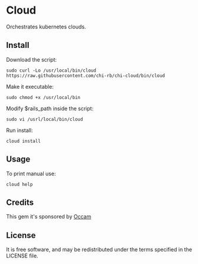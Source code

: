 # Cloud

Orchestrates kubernetes clouds.

## Install

Download the script:
```
sudo curl -Lo /usr/local/bin/cloud https://raw.githubusercontent.com/chi-rb/chi-cloud/bin/cloud
```

Make it executable:
```
sudo chmod +x /usr/local/bin
```

Modify $rails_path inside the script:
```
sudo vi /usrl/local/bin/cloud
```

Run install:
```
cloud install
```

## Usage

To print manual use:
```
cloud help
```

## Credits

This gem it's sponsored by [Occam](https://www.occam.global)

## License

It is free software, and may be redistributed under the terms specified in the LICENSE file.
